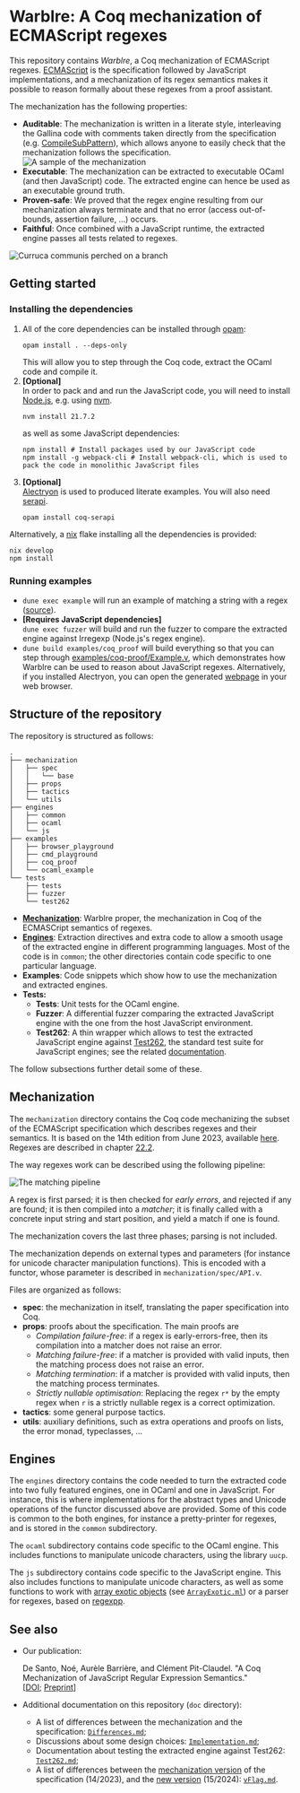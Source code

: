 # Warblre: A Coq mechanization of ECMAScript regexes

This repository contains *Warblre*, a Coq mechanization of ECMAScript regexes.
[ECMAScript](https://ecma-international.org/publications-and-standards/standards/ecma-262/) is the specification followed by JavaScript implementations, and a mechanization of its regex semantics makes it possible to reason formally about these regexes from a proof assistant.

The mechanization has the following properties:
- **Auditable**:
    The mechanization is written in a literate style, interleaving the Gallina code with comments taken directly from the specification (e.g. [CompileSubPattern](https://262.ecma-international.org/14.0/#sec-compilesubpattern)), which allows anyone to easily check that the mechanization follows the specification.
    ![A sample of the mechanization](etc/disjunction.png)
- **Executable**:
    The mechanization can be extracted to executable OCaml (and then JavaScript) code.
    The extracted engine can hence be used as an executable ground truth.
- **Proven-safe**:
    We proved that the regex engine resulting from our mechanization always terminate and that no error (access out-of-bounds, assertion failure, ...) occurs.
- **Faithful**:
    Once combined with a JavaScript runtime, the extracted engine passes all tests related to regexes. 

![*Curruca communis* perched on a branch](etc/cover.webp)

## Getting started

### Installing the dependencies

1.
    All of the core dependencies can be installed through [opam](https://opam.ocaml.org/):
    ```shell
    opam install . --deps-only
    ```
    This will allow you to step through the Coq code, extract the OCaml code and compile it.
2. **[Optional]**  
    In order to pack and and run the JavaScript code, you will need to install [Node.js](https://nodejs.org/en), e.g. using [nvm](https://github.com/nvm-sh/nvm).
    ```shell
    nvm install 21.7.2
    ```
    as well as some JavaScript dependencies:
    ```shell
    npm install # Install packages used by our JavaScript code
    npm install -g webpack-cli # Install webpack-cli, which is used to pack the code in monolithic JavaScript files
    ```
3. **[Optional]**  
    [Alectryon](https://github.com/cpitclaudel/alectryon) is used to produced literate examples.
    You will also need [serapi](https://github.com/ejgallego/coq-serapi).
    ```
    opam install coq-serapi
    ```

Alternatively, a [nix](https://nixos.org/) flake installing all the dependencies is provided:
```
nix develop
npm install
``` 

### Running examples

- `dune exec example` will run an example of matching a string with a regex ([source](examples/ocaml_example/Main.ml)).
- **[Requires JavaScript dependencies]**  
    `dune exec fuzzer` will build and run the fuzzer to compare the extracted engine against Irregexp (Node.js's regex engine).
- `dune build examples/coq_proof` will build everything so that you can step through [examples/coq-proof/Example.v](examples/coq_proof/Example.v), which demonstrates how Warblre can be used to reason about JavaScript regexes. Alternatively, if you installed Alectryon, you can open the generated [webpage](_build/default/examples/coq_proof/Example.html) in your web browser.

## Structure of the repository

The repository is structured as follows:

```
.
├── mechanization
│   ├── spec
│   │   └── base
│   ├── props
│   ├── tactics
│   └── utils
├── engines
│   ├── common
│   ├── ocaml
│   └── js
├── examples
│   ├── browser_playground
│   ├── cmd_playground
│   ├── coq_proof
│   └── ocaml_example
└── tests
    ├── tests
    ├── fuzzer
    └── test262
```

- **[Mechanization](#mechanization)**: Warblre proper, the mechanization in Coq of the ECMASCript semantics of regexes.
- **[Engines](#engines)**: Extraction directives and extra code to allow a smooth usage of the extracted engine in different programming languages. Most of the code is in `common`; the other directories contain code specific to one particular language.
- **Examples**: Code snippets which show how to use the mechanization and extracted engines.
- **Tests:**
  - **Tests**: Unit tests for the OCaml engine.
  - **Fuzzer**: A differential fuzzer comparing the extracted JavaScript engine with the one from the host JavaScript environment.
  - **Test262**: A thin wrapper which allows to test the extracted JavaScript engine against [Test262](https://github.com/tc39/test262), the standard test suite for JavaScript engines; see the related [documentation](doc/Test262.md).

The follow subsections further detail some of these.

## Mechanization

The `mechanization` directory contains the Coq code mechanizing the subset of the ECMAScript specification which describes regexes and their semantics.
It is based on the 14th edition from June 2023, available [here](https://262.ecma-international.org/14.0/).
Regexes are described in chapter [22.2](https://tc39.es/ecma262/2023/multipage/text-processing.html#sec-regexp-regular-expression-objects).

The way regexes work can be described using the following pipeline:

![The matching pipeline](etc/matching_pipeline/picture.svg)

A regex is first parsed; 
it is then checked for *early errors*, and rejected if any are found; 
it is then compiled into a *matcher*;
it is finally called with a concrete input string and start position, and yield a match if one is found.

The mechanization covers the last three phases; parsing is not included.

The mechanization depends on external types and parameters (for instance for unicode character manipulation functions).
This is encoded with a functor, whose parameter is described in `mechanization/spec/API.v`.

Files are organized as follows:
- **spec**: the mechanization in itself, translating the paper specification into Coq.
- **props**: proofs about the specification. The main proofs are
    - *Compilation failure-free*: if a regex is early-errors-free, then its compilation into a matcher does not raise an error.
    - *Matching failure-free*: if a matcher is provided with valid inputs, then the matching process does not raise an error.
    - *Matching termination*: if a matcher is provided with valid inputs, then the matching process terminates.
    - *Strictly nullable optimisation*: Replacing the regex `r*` by the empty regex when `r` is a strictly nullable regex is a correct optimization.
- **tactics**: some general purpose tactics.
- **utils**: auxiliary definitions, such as extra operations and proofs on lists, the error monad, typeclasses, ...

## Engines

The `engines` directory contains the code needed to turn the extracted code into two fully featured engines, one in OCaml and one in JavaScript.
For instance, this is where implementations for the abstract types and Unicode operations of the functor discussed above are provided.
Some of this code is common to the both engines, for instance a pretty-printer for regexes, and is stored in the `common` subdirectory.

The `ocaml` subdirectory contains code specific to the OCaml engine.
This includes functions to manipulate unicode characters, using the library `uucp`.

The `js` subdirectory contains code specific to the JavaScript engine.
This also includes functions to manipulate unicode characters, as well as some functions to work with [array exotic objects](https://262.ecma-international.org/14.0/#sec-array-exotic-objects) (see [`ArrayExotic.ml`](engines/js/ArrayExotic.ml)) or a parser for regexes, based on [regexpp](https://github.com/eslint-community/regexpp).

## See also

- Our publication:
  
  De Santo, Noé, Aurèle Barrière, and Clément Pit-Claudel. "A Coq Mechanization of JavaScript Regular Expression Semantics."  
  [[DOI](https://doi.org/10.1145/3674666); [Preprint](https://arxiv.org/abs/2403.11919)]
- Additional documentation on this repository (`doc` directory):
  - A list of differences between the mechanization and the specification: [`Differences.md`](doc/Differences.md);
  - Discussions about some design choices: [`Implementation.md`](doc/Implementation.md);
  - Documentation about testing the extracted engine against Test262: [`Test262.md`](doc/Test262.md);
  - A list of differences between the [mechanization version](https://tc39.es/ecma262/2023/multipage/text-processing.html#sec-regexp-regular-expression-objects) of the specification (14/2023), and the [new version](https://tc39.es/ecma262/2024/multipage/text-processing.html#sec-regexp-regular-expression-objects) (15/2024): [`vFlag.md`](doc/vFlag.md).